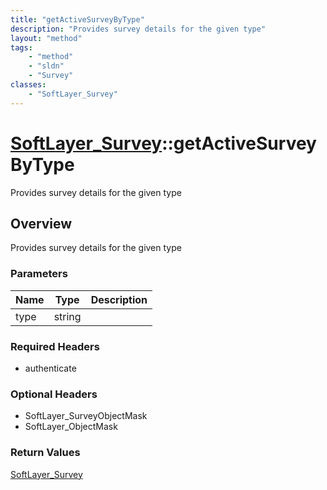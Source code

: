 ```yaml
---
title: "getActiveSurveyByType"
description: "Provides survey details for the given type"
layout: "method"
tags:
    - "method"
    - "sldn"
    - "Survey"
classes:
    - "SoftLayer_Survey"
---
```

# [SoftLayer_Survey](/reference/services/SoftLayer_Survey)::getActiveSurveyByType

Provides survey details for the given type


## Overview 
Provides survey details for the given type 

### Parameters 
|Name | Type | Description |
| --- | --- | --- |
|type| string| |


### Required Headers
* authenticate

### Optional Headers
* SoftLayer_SurveyObjectMask
* SoftLayer_ObjectMask

### Return Values
<a href='/reference/datatypes/SoftLayer_Survey'>SoftLayer_Survey </a>

